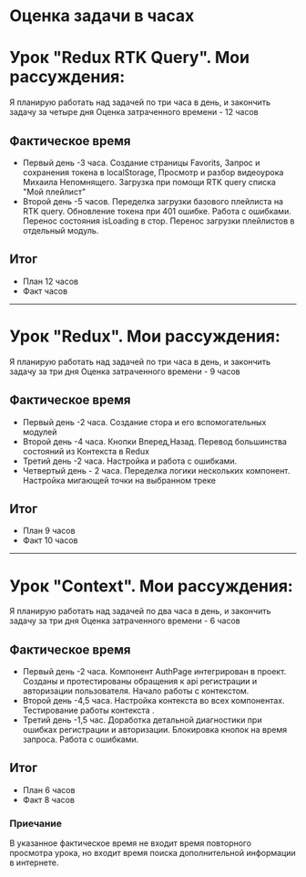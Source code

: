# Оценка задачи в часах

# Урок "Redux RTK Query". Мои рассуждения:

Я планирую работать над задачей по три часа в день, и закончить задачу за четыре дня
Оценка затраченного времени - 12 часов

## Фактическое время

- Первый день -3 часа. Создание страницы Favorits, Запрос и сохранения токена в localStorage, Просмотр и разбор видеоурока Михаила Непомнящего. Загрузка при помощи RTK query списка "Мой плейлист"
- Второй день -5 часов. Переделка загрузки базового плейлиста на RTK query. Обновление токена при 401 ошибке. Работа с ошибками. Перенос состояния isLoading в стор. Перенос загрузки плейлистов в отдельный модуль.

## Итог

- План 12 часов
- Факт часов

---

# Урок "Redux". Мои рассуждения:

Я планирую работать над задачей по три часа в день, и закончить задачу за три дня
Оценка затраченного времени - 9 часов

## Фактическое время

- Первый день -2 часа. Создание стора и его вспомогательных модулей
- Второй день -4 часа. Кнопки Вперед,Назад. Перевод большинства состояний из Контекста в Redux
- Третий день -2 часа. Настройка и работа с ошибками.
- Четвертый день - 2 часа. Переделка логики нескольких компонент. Настройка мигающей точки на выбранном треке

## Итог

- План 9 часов
- Факт 10 часов

---

# Урок "Context". Мои рассуждения:

Я планирую работать над задачей по два часа в день, и закончить задачу за три дня
Оценка затраченного времени - 6 часов

## Фактическое время

- Первый день -2 часа. Компонент AuthPage интегрирован в проект. Созданы и протестированы обращения к api регистрации и авторизации пользователя. Начало работы с контекстом.
- Второй день -4,5 часа. Настройка контекста во всех компонентах. Тестирование работы контекста .
- Третий день -1,5 час. Доработка детальной диагностики при ошибках регистрации и авторизации. Блокировка кнопок на время запроса. Работа с ошибками.

## Итог

- План 6 часов
- Факт 8 часов

### Приечание

В указанное фактическое время не входит время повторного просмотра урока, но входит время поиска дополнительной информации в интернете.
